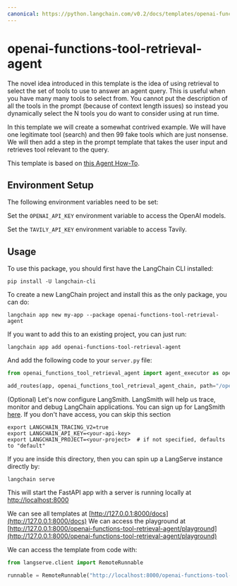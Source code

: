 ```yaml
---
canonical: https://python.langchain.com/v0.2/docs/templates/openai-functions-tool-retrieval-agent/
---
```


# openai-functions-tool-retrieval-agent

The novel idea introduced in this template is the idea of using retrieval to select the set of tools to use to answer an agent query. This is useful when you have many many tools to select from. You cannot put the description of all the tools in the prompt (because of context length issues) so instead you dynamically select the N tools you do want to consider using at run time.

In this template we will create a somewhat contrived example. We will have one legitimate tool (search) and then 99 fake tools which are just nonsense. We will then add a step in the prompt template that takes the user input and retrieves tool relevant to the query.

This template is based on [this Agent How-To](https://python.langchain.com/v0.2/docs/templates/openai-functions-agent/).

## Environment Setup

The following environment variables need to be set:

Set the `OPENAI_API_KEY` environment variable to access the OpenAI models.

Set the `TAVILY_API_KEY` environment variable to access Tavily.

## Usage

To use this package, you should first have the LangChain CLI installed:

```shell
pip install -U langchain-cli
```

To create a new LangChain project and install this as the only package, you can do:

```shell
langchain app new my-app --package openai-functions-tool-retrieval-agent
```

If you want to add this to an existing project, you can just run:

```shell
langchain app add openai-functions-tool-retrieval-agent
```

And add the following code to your `server.py` file:
```python
from openai_functions_tool_retrieval_agent import agent_executor as openai_functions_tool_retrieval_agent_chain

add_routes(app, openai_functions_tool_retrieval_agent_chain, path="/openai-functions-tool-retrieval-agent")
```

(Optional) Let's now configure LangSmith.
LangSmith will help us trace, monitor and debug LangChain applications.
You can sign up for LangSmith [here](https://smith.langchain.com/).
If you don't have access, you can skip this section

```shell
export LANGCHAIN_TRACING_V2=true
export LANGCHAIN_API_KEY=<your-api-key>
export LANGCHAIN_PROJECT=<your-project>  # if not specified, defaults to "default"
```

If you are inside this directory, then you can spin up a LangServe instance directly by:

```shell
langchain serve
```

This will start the FastAPI app with a server is running locally at
[http://localhost:8000](http://localhost:8000)

We can see all templates at [http://127.0.0.1:8000/docs](http://127.0.0.1:8000/docs)
We can access the playground at [http://127.0.0.1:8000/openai-functions-tool-retrieval-agent/playground](http://127.0.0.1:8000/openai-functions-tool-retrieval-agent/playground)  

We can access the template from code with:

```python
from langserve.client import RemoteRunnable

runnable = RemoteRunnable("http://localhost:8000/openai-functions-tool-retrieval-agent")
```